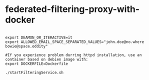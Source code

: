# federated-filtering-proxy-with-docker

```shell

export DEAMON_OR_ITERACTIVE=it
export ALLOWED_EMAIL_SPACE_SEPARATED_VALUES="john.doe@no.where bowie@space.oddity"

#If you experience problem durring httpd installation, use an container based on debien image with:
export DOCKERFILE=Dockerfile

./startFilteringService.sh
```
